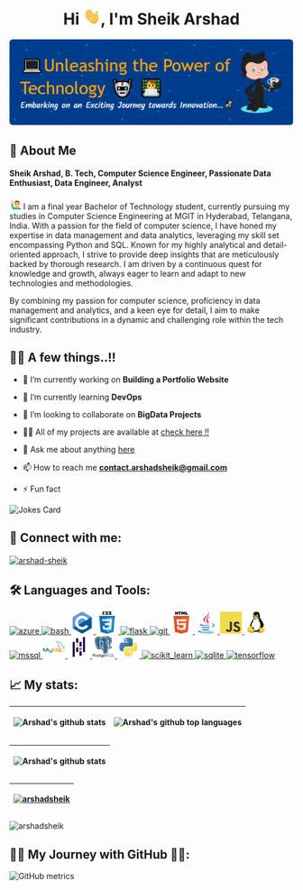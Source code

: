 <h1 align="center">Hi <img src="hands.gif" height="30" />, I'm Sheik Arshad</h1>

<p align="center">
<img src="github-header-image.png" alt="Sheik Arshad"/>
</p>

## 🚀 About Me

#### **Sheik Arshad**, B. Tech, Computer Science Engineer, Passionate Data Enthusiast, Data Engineer, Analyst

<img src="https://github.com/ArshadSheik/ArshadSheik/blob/master/about-me-gif.gif" height="20px" /> I am a final year Bachelor of Technology student, currently pursuing my studies in Computer Science Engineering at MGIT in Hyderabad, Telangana, India. With a passion for the field of computer science, I have honed my expertise in data management and data analytics, leveraging my skill set encompassing Python and SQL. Known for my highly analytical and detail-oriented approach, I strive to provide deep insights that are meticulously backed by thorough research. I am driven by a continuous quest for knowledge and growth, always eager to learn and adapt to new technologies and methodologies.

By combining my passion for computer science, proficiency in data management and analytics, and a keen eye for detail, I aim to make significant contributions in a dynamic and challenging role within the tech industry.

## 👨‍💻 A few things..!!

- 🔭 I’m currently working on **Building a Portfolio Website**

- 🌱 I’m currently learning **DevOps**

- 👯 I’m looking to collaborate on **BigData Projects**

- 👨‍💻 All of my projects are available at [check here !!](https://github.com/ArshadSheik)

- 💬 Ask me about anything [here](https://github.com/ArshadSheik/ArshadSheik/issues)

- 📫 How to reach me **contact.arshadsheik@gmail.com**

- ⚡ Fun fact

![Jokes Card](https://readme-jokes.vercel.app/api)

<h2 align="left">👋 Connect with me:</h2>
<p align="left">
<a href="https://linkedin.com/in/arshad-sheik" target="blank"><img align="center" src="https://raw.githubusercontent.com/codemaker2015/github-profile-readme-generator/master/src/images/icons/Social/linked-in-alt.svg" alt="arshad-sheik" height="30" width="40" /></a>
</p>

<h2 align="left">🛠️ Languages and Tools:</h2>
<p align="left"> <a href="https://azure.microsoft.com/en-in/" target="_blank" rel="noreferrer"> <img src="https://www.vectorlogo.zone/logos/microsoft_azure/microsoft_azure-icon.svg" alt="azure" width="40" height="40"/> </a> <a href="https://www.gnu.org/software/bash/" target="_blank" rel="noreferrer"> <img src="https://www.vectorlogo.zone/logos/gnu_bash/gnu_bash-icon.svg" alt="bash" width="40" height="40"/> </a> <a href="https://www.cprogramming.com/" target="_blank" rel="noreferrer"> <img src="https://raw.githubusercontent.com/devicons/devicon/master/icons/c/c-original.svg" alt="c" width="40" height="40"/> </a> <a href="https://www.w3schools.com/css/" target="_blank" rel="noreferrer"> <img src="https://raw.githubusercontent.com/devicons/devicon/master/icons/css3/css3-original-wordmark.svg" alt="css3" width="40" height="40"/> </a> <a href="https://flask.palletsprojects.com/" target="_blank" rel="noreferrer"> <img src="https://www.vectorlogo.zone/logos/pocoo_flask/pocoo_flask-icon.svg" alt="flask" width="40" height="40"/> </a> <a href="https://git-scm.com/" target="_blank" rel="noreferrer"> <img src="https://www.vectorlogo.zone/logos/git-scm/git-scm-icon.svg" alt="git" width="40" height="40"/> </a> <a href="https://www.w3.org/html/" target="_blank" rel="noreferrer"> <img src="https://raw.githubusercontent.com/devicons/devicon/master/icons/html5/html5-original-wordmark.svg" alt="html5" width="40" height="40"/> </a> <a href="https://www.java.com" target="_blank" rel="noreferrer"> <img src="https://raw.githubusercontent.com/devicons/devicon/master/icons/java/java-original.svg" alt="java" width="40" height="40"/> </a> <a href="https://developer.mozilla.org/en-US/docs/Web/JavaScript" target="_blank" rel="noreferrer"> <img src="https://raw.githubusercontent.com/devicons/devicon/master/icons/javascript/javascript-original.svg" alt="javascript" width="40" height="40"/> </a> <a href="https://www.linux.org/" target="_blank" rel="noreferrer"> <img src="https://raw.githubusercontent.com/devicons/devicon/master/icons/linux/linux-original.svg" alt="linux" width="40" height="40"/> </a> <a href="https://www.microsoft.com/en-us/sql-server" target="_blank" rel="noreferrer"> <img src="https://www.svgrepo.com/show/303229/microsoft-sql-server-logo.svg" alt="mssql" width="40" height="40"/> </a> <a href="https://www.mysql.com/" target="_blank" rel="noreferrer"> <img src="https://raw.githubusercontent.com/devicons/devicon/master/icons/mysql/mysql-original-wordmark.svg" alt="mysql" width="40" height="40"/> </a> <a href="https://pandas.pydata.org/" target="_blank" rel="noreferrer"> <img src="https://raw.githubusercontent.com/devicons/devicon/2ae2a900d2f041da66e950e4d48052658d850630/icons/pandas/pandas-original.svg" alt="pandas" width="40" height="40"/> </a> <a href="https://www.postgresql.org" target="_blank" rel="noreferrer"> <img src="https://raw.githubusercontent.com/devicons/devicon/master/icons/postgresql/postgresql-original-wordmark.svg" alt="postgresql" width="40" height="40"/> </a> <a href="https://www.python.org" target="_blank" rel="noreferrer"> <img src="https://raw.githubusercontent.com/devicons/devicon/master/icons/python/python-original.svg" alt="python" width="40" height="40"/> </a> <a href="https://scikit-learn.org/" target="_blank" rel="noreferrer"> <img src="https://upload.wikimedia.org/wikipedia/commons/0/05/Scikit_learn_logo_small.svg" alt="scikit_learn" width="40" height="40"/> </a> <a href="https://www.sqlite.org/" target="_blank" rel="noreferrer"> <img src="https://www.vectorlogo.zone/logos/sqlite/sqlite-icon.svg" alt="sqlite" width="40" height="40"/> </a> <a href="https://www.tensorflow.org" target="_blank" rel="noreferrer"> <img src="https://www.vectorlogo.zone/logos/tensorflow/tensorflow-icon.svg" alt="tensorflow" width="40" height="40"/> </a> </p>

<h2 align="left">📈 My stats:</h2>

| <p><img align="center" src="https://github-readme-stats.vercel.app/api?username=arshadsheik&show_icons=true&include_all_commits=true&theme=radical&hide_border=true" alt="Arshad's github stats" /></p> | <p><img align="center" src="https://github-readme-stats.vercel.app/api/top-langs?username=arshadsheik&layout=compact&theme=radical&hide_border=true" alt="Arshad's github top languages" /></p> |
| ------------- | ------------- |


| <p><img align="center" src="https://github-readme-streak-stats.herokuapp.com/?user=arshadsheik&show_icons=true&include_all_commits=true&theme=radical&hide_border=true" alt="Arshad's github stats" /></p> |
| ------------- |


| <p align="left"> <a href="https://github.com/ryo-ma/github-profile-trophy"><img src="https://github-profile-trophy.vercel.app/?username=arshadsheik&theme=radical" alt="arshadsheik" /></a> </p> |
| ------------- |


<p align="left"> <img src="https://komarev.com/ghpvc/?username=arshadsheik&label=Profile%20views&color=0e75b6&style=flat" alt="arshadsheik" height="26"/> </p>

<h2 align="left">🧍‍♂️ My Journey with GitHub 🚀🚀:</h2>

![GitHub metrics](https://metrics.lecoq.io/ArshadSheik)
